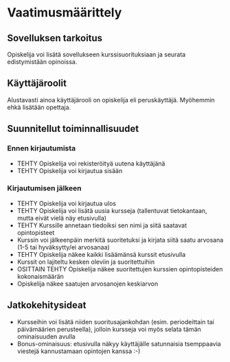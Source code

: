 # Vaatimusmäärittely

## Sovelluksen tarkoitus

Opiskelija voi lisätä sovellukseen kurssisuorituksiaan ja seurata edistymistään opinoissa.

## Käyttäjäroolit

Alustavasti ainoa käyttäjärooli on opiskelija eli peruskäyttäjä. Myöhemmin ehkä lisätään opettaja.

## Suunnitellut toiminnallisuudet

### Ennen kirjautumista

- TEHTY Opiskelija voi rekisteröityä uutena käyttäjänä
- TEHTY Opiskelija voi kirjautua sisään

### Kirjautumisen jälkeen

- TEHTY Opiskelija voi kirjautua ulos
- TEHTY Opiskelija voi lisätä uusia kursseja (tallentuvat tietokantaan, mutta eivät vielä näy etusivulla)
- TEHTY Kurssille annetaan tiedoiksi sen nimi ja siitä saatavat opintopisteet
- Kurssin voi jälkeenpäin merkitä suoritetuksi ja kirjata siitä saatu arvosana (1-5 tai hyväksytty/ei arvosanaa)
- TEHTY Opiskelija näkee kaikki lisäämänsä kurssit etusivulla
- Kurssit on lajiteltu kesken oleviin ja suoritettuihin
- OSITTAIN TEHTY Opiskelija näkee suoritettujen kurssien opintopisteiden kokonaismäärän
- Opiskelija näkee saatujen arvosanojen keskiarvon

## Jatkokehitysideat

- Kursseihin voi lisätä niiden suoritusajankohdan (esim. periodeittain tai päivämäärien perusteella), jolloin kursseja voi myös selata tämän ominaisuuden avulla
- Bonus-ominaisuus: etusivulla näkyy käyttäjälle satunnaisia tsemppaavia viestejä kannustamaan opintojen kanssa :-)

